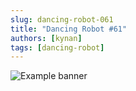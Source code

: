 ```yaml
---
slug: dancing-robot-061
title: "Dancing Robot #61"
authors: [kynan]
tags: [dancing-robot]
---
```


![Example banner](/img/stories/dancing-robot/061.png)
